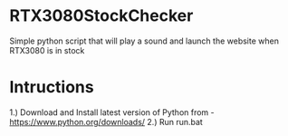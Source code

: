 # RTX3080StockChecker
Simple python script that will play a sound and launch the website when RTX3080 is in stock

# Intructions

1.) Download and Install latest version of Python from - https://www.python.org/downloads/
2.) Run run.bat
